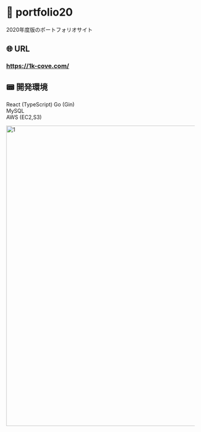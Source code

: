 # 🌟 portfolio20
  2020年度版のポートフォリオサイト


## 🌐 URL
### https://1k-cove.com/


## 📟 開発環境    
  React (TypeScript)
  Go (Gin)  
  MySQL  
  AWS (EC2,S3)

<img width="800" alt="1" src="https://user-images.githubusercontent.com/46051957/95421107-b0637b80-0977-11eb-852e-929bbeee340a.png">

